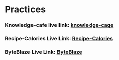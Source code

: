 # Practices

<!-- Basic & simple projects -->
### Knowledge-cafe live link: [knowledge-cage](https://knowledge-cafe-hub.netlify.app/)
### Recipe-Calories Live Link: [Recipe-Calories](https://recipe-calories-dev.netlify.app/)
### ByteBlaze Live Link: [ByteBlaze](https://byteblaze-v2.netlify.app/)